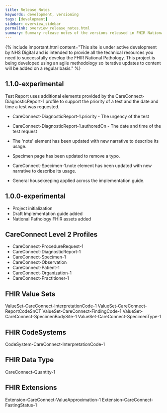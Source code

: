 ```yaml
---
title: Release Notes
keywords: development, versioning
tags: [development]
sidebar: overview_sidebar
permalink: overview_release_notes.html
summary: Summary release notes of the versions released in FHIR National Pathology Implementation Guide
---
```


{% include important.html content="This site is under active development by NHS Digital and is intended to provide all the technical resources you need to successfully develop the FHIR National Pathology. This project is being developed using an agile methodology so iterative updates to content will be added on a regular basis." %}

## 1.1.0-experimental ##

Test Report uses additional elements provided by the CareConnect-DiagnosticReport-1 profile to support the priority of a test and the date and time a test was requested. 

- CareConnect-DiagnosticReport-1.priority - The urgency of the test
- CareConnect-DiagnosticReport-1.authoredOn - The date and time of the test request

- The 'note' element has been updated with new narrative to describe its usage.

- Specimen page has been updated to remove a typo.

- CareConnect-Specimen-1.note element has been updated with new narrative to describe its usage.

- General housekeeping applied across the implementation guide.
  
## 1.0.0-experimental ##

- Project initialization
- Draft Implementation guide added
- National Pathology FHIR assets added

## CareConnect Level 2 Profiles ##

- CareConnect-ProcedureRequest-1 
- CareConnect-DiagnosticReport-1 
- CareConnect-Specimen-1 
- CareConnect-Observation
- CareConnect-Patient-1
- CareConnect-Organization-1
- CareConnect-Practitioner-1

## FHIR Value Sets ##

ValueSet-CareConnect-InterpretationCode-1
ValueSet-CareConnect-ReportCodeSnCT
ValueSet-CareConnect-FindingCode-1
ValueSet-CareConnect-SpecimenBodySite-1
ValueSet-CareConnect-SpecimenType-1

## FHIR CodeSystems ##

CodeSystem-CareConnect-InterpretationCode-1


## FHIR Data Type ##

CareConnect-Quantity-1

## FHIR Extensions ##

Extension-CareConnect-ValueApproximation-1
Extension-CareConnect-FastingStatus-1


